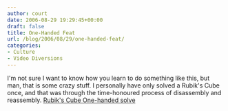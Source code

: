 ```yaml
---
author: court
date: 2006-08-29 19:29:45+00:00
draft: false
title: One-Handed Feat
url: /blog/2006/08/29/one-handed-feat/
categories:
- Culture
- Video Diversions
---
```


I'm not sure I want to know how you learn to do something like this, but man, that is some crazy stuff.  I personally have only solved a Rubik's Cube once, and that was through the time-honoured process of disassembly and reassembly.
[ Rubik's Cube One-handed solve](http://www.youtube.com/watch?v=NJz02Nh99Cs)
